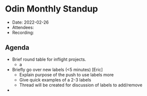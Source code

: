 
# Odin Monthly Standup 

* Date: 2022-02-26
* Attendees: 
* Recording: 

## Agenda

- Brief round table for inflight projects.
    - a
- Briefly go over new labels (<5 minutes) [Eric]
    - Explain purpose of the push to use labels more
    - Give quick examples of a 2-3 labels
    - Thread will be created for discussion of labels to add/remove
- 
